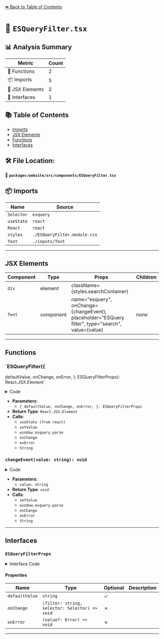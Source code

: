 [⬅️ Back to Table of Contents](../../../../index.md)

# 📄 `ESQueryFilter.tsx`

## 📊 Analysis Summary

| Metric | Count |
|--------|-------|
| 🔧 Functions | 2 |
| 📦 Imports | 5 |
| 💠 JSX Elements | 2 |
| 📐 Interfaces | 1 |

## 📚 Table of Contents

- [Imports](#imports)
- [JSX Elements](#jsx-elements)
- [Functions](#functions)
- [Interfaces](#interfaces)

## 🛠️ File Location:
📂 **`packages/website/src/components/ESQueryFilter.tsx`**

## 📦 Imports

| Name | Source |
|------|--------|
| `Selector` | `esquery` |
| `useState` | `react` |
| `React` | `react` |
| `styles` | `./ESQueryFilter.module.css` |
| `Text` | `./inputs/Text` |


---

## JSX Elements

| Component | Type | Props | Children |
|-----------|------|-------|----------|
| `div` | element | className={styles.searchContainer} | <Text> |
| `Text` | component | name="esquery", onChange={changeEvent}, placeholder="ESQuery filter", type="search", value={value} | *none* |


---

## Functions

### `ESQueryFilter({
  defaultValue,
  onChange,
  onError,
}: ESQueryFilterProps): React.JSX.Element`

<details><summary>Code</summary>

```ts
export function ESQueryFilter({
  defaultValue,
  onChange,
  onError,
}: ESQueryFilterProps): React.JSX.Element {
  const [value, setValue] = useState(defaultValue ?? '');
  const changeEvent = (value: string): void => {
    setValue(value);
    try {
      const queryParsed = window.esquery.parse(value);
      onChange(value, queryParsed);
      onError(undefined);
    } catch (e: unknown) {
      onError(e instanceof Error ? e : new Error(String(e)));
    }
  };

  return (
    <div className={styles.searchContainer}>
      <Text
        name="esquery"
        onChange={changeEvent}
        placeholder="ESQuery filter"
        type="search"
        value={value}
      />
    </div>
  );
}
```
</details>

- **Parameters**:
  - `{
  defaultValue,
  onChange,
  onError,
}: ESQueryFilterProps`
- **Return Type**: `React.JSX.Element`
- **Calls**:
  - `useState (from react)`
  - `setValue`
  - `window.esquery.parse`
  - `onChange`
  - `onError`
  - `String`
### `changeEvent(value: string): void`

<details><summary>Code</summary>

```ts
(value: string): void => {
    setValue(value);
    try {
      const queryParsed = window.esquery.parse(value);
      onChange(value, queryParsed);
      onError(undefined);
    } catch (e: unknown) {
      onError(e instanceof Error ? e : new Error(String(e)));
    }
  }
```
</details>

- **Parameters**:
  - `value: string`
- **Return Type**: `void`
- **Calls**:
  - `setValue`
  - `window.esquery.parse`
  - `onChange`
  - `onError`
  - `String`

---

## Interfaces

### `ESQueryFilterProps`

<details><summary>Interface Code</summary>

```ts
export interface ESQueryFilterProps {
  defaultValue?: string;
  readonly onChange: (filter: string, selector: Selector) => void;
  readonly onError: (value?: Error) => void;
}
```
</details>

#### Properties

| Name | Type | Optional | Description |
|------|------|----------|-------------|
| `defaultValue` | `string` | ✓ |  |
| `onChange` | `(filter: string, selector: Selector) => void` | ✗ |  |
| `onError` | `(value?: Error) => void` | ✗ |  |


---